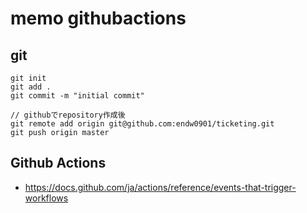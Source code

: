 # memo githubactions

## git

```
git init
git add .
git commit -m "initial commit"

// githubでrepository作成後
git remote add origin git@github.com:endw0901/ticketing.git
git push origin master

```

## Github Actions

- https://docs.github.com/ja/actions/reference/events-that-trigger-workflows